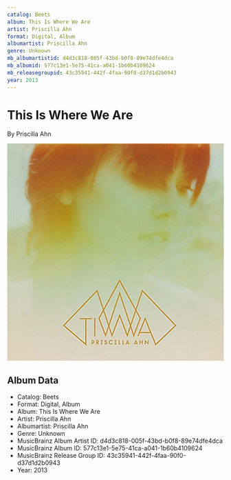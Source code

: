```yaml
---
catalog: Beets
album: This Is Where We Are
artist: Priscilla Ahn
format: Digital, Album
albumartist: Priscilla Ahn
genre: Unknown
mb_albumartistid: d4d3c818-005f-43bd-b0f8-89e74dfe4dca
mb_albumid: 577c13e1-5e75-41ca-a041-1b60b4109624
mb_releasegroupid: 43c35941-442f-4faa-90f0-d37d1d2b0943
year: 2013
---
```


# This Is Where We Are

By Priscilla Ahn

![](../../assets/beetscovers/Priscilla_Ahn-This_Is_Where_We_Are.jpg)

## Album Data

- Catalog: Beets
- Format: Digital, Album
- Album: This Is Where We Are
- Artist: Priscilla Ahn
- Albumartist: Priscilla Ahn
- Genre: Unknown
- MusicBrainz Album Artist ID: d4d3c818-005f-43bd-b0f8-89e74dfe4dca
- MusicBrainz Album ID: 577c13e1-5e75-41ca-a041-1b60b4109624
- MusicBrainz Release Group ID: 43c35941-442f-4faa-90f0-d37d1d2b0943
- Year: 2013


